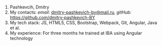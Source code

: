 1. Pashkevcih, Dmitry
2. My contacts:
*email*: dmitry-pashkevich-by@mail.ru,
*gitHub*: https://github.com/dmitry-pashkevich-BY
3. My tech stack: JS, HTML5, CSS, Bootstrap, Webpack, Git, Angular, Java et al.
4. My experience: For three months he trained at IBA using Angular technology
